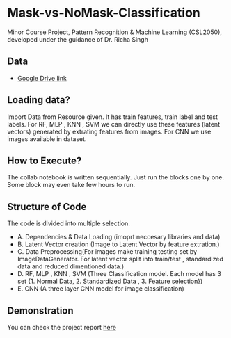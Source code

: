 # Mask-vs-NoMask-Classification
Minor Course Project, Pattern Recognition &amp; Machine Learning (CSL2050), developed under the guidance of Dr. Richa Singh

## Data
- [Google Drive link]()

## Loading data?
Import Data from Resource given. It has train features, train label and test labels. For RF, MLP , KNN , SVM we can directly use these features (latent vectors) generated by extrating features from images. For CNN we use images available in dataset.

## How to Execute?
The collab notebook is written sequentially. Just run the blocks one by one. Some block may even take few hours to run.

## Structure of Code
The code is divided into multiple selection. 
- A. Dependencies & Data Loading (imoprt neccesary libraries and data)
- B. Latent Vector creation (Image to Latent Vector by feature extration.)
- C. Data Preprocessing(For images make training testing set by ImageDataGenerator. For latent vector split into train/test , standardized data and reduced dimentioned data.)
- D. RF, MLP , KNN , SVM (Three Classification model. Each model has 3 set {1. Normal Data, 2. Standardized Data , 3. Feature selection})
- E. CNN (A three layer CNN model for image classification)
<!--
## Demonstration
[The video refrence to code.(Drive link)]()
-->

## Demonstration
You can check the project report [here](https://github.com/harishk2169/Mask-vs-NoMask-Classification/blob/main/Report.pdf)
